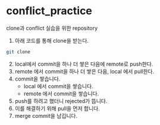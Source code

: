 # conflict_practice
clone과 conflict 실습을 위한 repository

1. 아래 코드를 통해 clone을 받는다.
  ```bash
  git clone
  ```

2. local에서 commit을 하나 더 쌓은 다음에 remote로 push한다.
3. remote 에서 commit을 하나 더 쌓은 다음, local 에서 pull한다.
4. commit을 쌓습니다.
   - local 에서 commit을 쌓습니다.
   - remote 에서 commit을 쌓습니다.
5. push를 하려고 했더니 rejected가 뜹니다.
6. 이를 해결하기 위해 pull을 먼저 합니다.
7. merge commit을 남깁니다.

